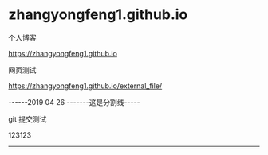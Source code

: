 # zhangyongfeng1.github.io

个人博客

https://zhangyongfeng1.github.io

网页测试

https://zhangyongfeng1.github.io/external_file/


------2019 04 26 -------这是分割线-----

git 提交测试

123123

---------------------------------------